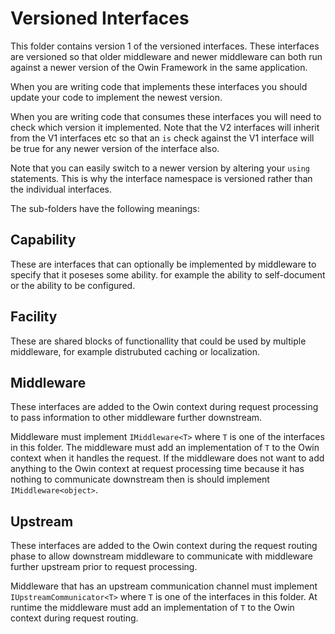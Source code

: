 ﻿# Versioned Interfaces
This folder contains version 1 of the versioned interfaces. These
interfaces are versioned so that older middleware and newer 
middleware can both run against a newer version of the Owin
Framework in the same application.

When you are writing code that implements these interfaces 
you should update your code to implement the newest version.

When you are writing code that consumes these interfaces
you will need to check which version it implemented. Note that
the V2 interfaces will inherit from the V1 interfaces etc
so that an `is` check against the V1 interface will be true 
for any newer version of the interface also.

Note that you can easily switch to a newer version by altering
your `using` statements. This is why the interface namespace
is versioned rather than the individual interfaces.

The sub-folders have the following meanings:

## Capability
These are interfaces that can optionally be implemented
by middleware to specify that it poseses some ability.
for example the ability to self-document or the ability
to be configured.

## Facility
These are shared blocks of functionallity that could be 
used by multiple middleware, for example distrubuted
caching or localization.

## Middleware
These interfaces are added to the Owin context during
request processing to pass information to other
middleware further downstream.

Middleware must implement `IMiddleware<T>` where `T`
is one of the interfaces in this folder. The middleware
must add an implementation of `T` to the Owin context
when it handles the request. If the middleware does
not want to add anything to the Owin context at request
processing time because it has nothing to communicate
downstream then is should implement `IMiddleware<object>`.

## Upstream
These interfaces are added to the Owin context during
the request routing phase to allow downstream middleware
to communicate with middleware further upstream prior
to request processing.

Middleware that has an upstream communication channel
must implement `IUpstreamCommunicator<T>` where `T` is
one of the interfaces in this folder. At runtime the
middleware must add an implementation of `T` to the
Owin context during request routing.